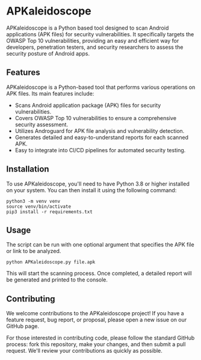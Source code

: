 
# APKaleidoscope

APKaleidoscope is a Python based tool designed to scan Android applications (APK files) for security vulnerabilities. It specifically targets the OWASP Top 10 vulnerabilities, providing an easy and efficient way for developers, penetration testers, and security researchers to assess the security posture of Android apps.

## Features

APKaleidoscope is a Python-based tool that performs various operations on APK files. Its main features include:

- Scans Android application package (APK) files for security vulnerabilities.
- Covers OWASP Top 10 vulnerabilities to ensure a comprehensive security assessment.
- Utilizes Androguard for APK file analysis and vulnerability detection.
- Generates detailed and easy-to-understand reports for each scanned APK.
- Easy to integrate into CI/CD pipelines for automated security testing.

## Installation

To use APKaleidoscope, you'll need to have Python 3.8 or higher installed on your system. You can then install it using the following command:

```
python3 -m venv venv
source venv/bin/activate
pip3 install -r requirements.txt
```

## Usage

The script can be run with one optional argument that specifies the APK file or link to be analyzed.

```
python APKaleidoscope.py file.apk
```
This will start the scanning process. Once completed, a detailed report will be generated and printed to the console.

## Contributing

We welcome contributions to the APKaleidoscope project! If you have a feature request, bug report, or proposal, please open a new issue on our GitHub page.

For those interested in contributing code, please follow the standard GitHub process: fork this repository, make your changes, and then submit a pull request. We'll review your contributions as quickly as possible.


